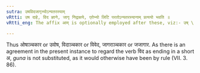 ```yaml
---
sutra: उषविदजागृभ्योऽन्यतरस्याम्
vRtti: उष दाहे, विद ज्ञाने, जागृ निद्राक्षये, एतेभ्यो लिटि परतोऽन्यतरस्यानाम् प्रत्ययो भवति ॥
vRtti_eng: The affix आम् is optionally employed after these, viz:- उष् \"to burn\", विद् \"to know\", and जागृ \"to wake\", when लिट् follows.

---
```

Thus ओषाञ्चकार or उवोष, विदाञ्चकार or विवेद, जागराञ्चकार or जजागार. As there is an agreement in the present instance to regard the verb विद as ending in a short अ, _guna_ is not substituted, as it would otherwise have been by rule (VII. 3. 86).